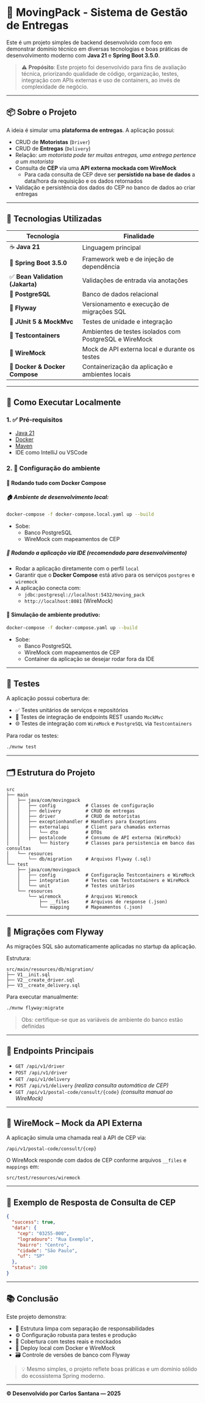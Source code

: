 # 🚚 MovingPack - Sistema de Gestão de Entregas

Este é um projeto simples de backend desenvolvido com foco em demonstrar domínio técnico em diversas tecnologias e boas práticas de desenvolvimento moderno com **Java 21** e **Spring Boot 3.5.0**.

> ⚠️ **Propósito**: Este projeto foi desenvolvido para fins de avaliação técnica, priorizando qualidade de código, organização, testes, integração com APIs externas e uso de containers, ao invés de complexidade de negócio.

---

## 📦 Sobre o Projeto

A ideia é simular uma **plataforma de entregas**. A aplicação possui:

- CRUD de **Motoristas** (`Driver`)
- CRUD de **Entregas** (`Delivery`)
- Relação: _um motorista pode ter muitas entregas, uma entrega pertence a um motorista_
- Consulta de **CEP** via uma **API externa mockada com WireMock**
  - Para cada consulta de CEP deve ser **persistido na base de dados** a data/hora da requisição e os dados retornados
- Validação e persistência dos dados do CEP no banco de dados ao criar entregas

---

## 🔧 Tecnologias Utilizadas

| Tecnologia | Finalidade |
|-----------|------------|
| ☕ **Java 21** | Linguagem principal |
| 🌱 **Spring Boot 3.5.0** | Framework web e de injeção de dependência |
| ✅ **Bean Validation (Jakarta)** | Validações de entrada via anotações |
| 🐘 **PostgreSQL** | Banco de dados relacional |
| 🧬 **Flyway** | Versionamento e execução de migrações SQL |
| 🧪 **JUnit 5 & MockMvc** | Testes de unidade e integração |
| 🧰 **Testcontainers** | Ambientes de testes isolados com PostgreSQL e WireMock |
| 🧱 **WireMock** | Mock de API externa local e durante os testes |
| 🐳 **Docker & Docker Compose** | Containerização da aplicação e ambientes locais |

---

## 🚀 Como Executar Localmente

### 1. ✅ Pré-requisitos

- [Java 21](https://www.oracle.com/java/technologies/javase/jdk21-archive-downloads.html)
- [Docker](https://www.docker.com/)
- [Maven](https://maven.apache.org/)
- IDE como IntelliJ ou VSCode

### 2. 🔧 Configuração do ambiente

#### 🔄 Rodando tudo com Docker Compose

##### 🏠 Ambiente de desenvolvimento local:

```bash
docker-compose -f docker-compose.local.yaml up --build
```
- Sobe:
  - Banco PostgreSQL
  - WireMock com mapeamentos de CEP

##### 🧪 Rodando a aplicação via IDE (recomendado para desenvolvimento)

- Rodar a aplicação diretamente com o perfil `local`
- Garantir que o **Docker Compose** está ativo para os serviços `postgres` e `wiremock`
- A aplicação conecta com:
  - `jdbc:postgresql://localhost:5432/moving_pack`
  - `http://localhost:8081` (WireMock)

#### 🧰 Simulação de ambiente produtivo:
```bash
docker-compose -f docker-compose.yaml up --build
```
- Sobe:
  - Banco PostgreSQL
  - WireMock com mapeamentos de CEP
  - Container da aplicação se desejar rodar fora da IDE

---

## 🧪 Testes

A aplicação possui cobertura de:

- ✅ Testes unitários de serviços e repositórios
- 🧪 Testes de integração de endpoints REST usando `MockMvc`
- 🌐 Testes de integração com `WireMock` e `PostgreSQL` via `Testcontainers`

Para rodar os testes:

```bash
./mvnw test
```

---

## 🗂 Estrutura do Projeto

```
src
├── main
│   ├── java/com/movingpack
│   │   ├── config           # Classes de configuração
│   │   ├── delivery         # CRUD de entregas
│   │   ├── driver           # CRUD de motoristas
│   │   ├── exceptionhandler # Handlers para Exceptions
│   │   ├── externalapi      # Client para chamadas externas
│   │   │   └── dto          # DTOs
│   │   ├── postalcode       # Consumo de API externa (WireMock)
│   │       └── history      # Classes para persistencia em banco das consultas
│   └── resources
│       └── db/migration     # Arquivos Flyway (.sql)
└── test
    ├── java/com/movingpack                 
    │   ├── config           # Configuração Testcontainers e WireMock
    │   ├── integration      # Testes com Testcontainers e WireMock
    │   └── unit             # Testes unitários
    └── resources
        └── wiremock         # Arquivos Wiremock
            ├── __files      # Arquivos de response (.json)
            └── mapping      # Mapeamentos (.json)
```

---

## 🧰 Migrações com Flyway

As migrações SQL são automaticamente aplicadas no startup da aplicação.

Estrutura:
```
src/main/resources/db/migration/
├── V1__init.sql
├── V2__create_driver.sql
├── V3__create_delivery.sql
```

Para executar manualmente:

```bash
./mvnw flyway:migrate
```

> Obs: certifique-se que as variáveis de ambiente do banco estão definidas

---

## 🔗 Endpoints Principais

- `GET /api/v1/driver`
- `POST /api/v1/driver`
- `GET /api/v1/delivery`
- `POST /api/v1/delivery` _(realiza consulta automática de CEP)_
- `GET /api/v1/postal-code/consult/{code}` _(consulta manual ao WireMock)_

---

## 🤖 WireMock – Mock da API Externa

A aplicação simula uma chamada real à API de CEP via:

```
/api/v1/postal-code/consult/{cep}
```

O WireMock responde com dados de CEP conforme arquivos `__files` e `mappings` em:

```
src/test/resources/wiremock
```

---

## 📸 Exemplo de Resposta de Consulta de CEP

```json
{
  "success": true,
  "data": {
    "cep": "03255-000",
    "logradouro": "Rua Exemplo",
    "bairro": "Centro",
    "cidade": "São Paulo",
    "uf": "SP"
  },
  "status": 200
}
```

---

## 📚 Conclusão

Este projeto demonstra:

- 🧼 Estrutura limpa com separação de responsabilidades
- ⚙️ Configuração robusta para testes e produção
- 🧪 Cobertura com testes reais e mockados
- 🐳 Deploy local com Docker e WireMock
- 🗃 Controle de versões de banco com Flyway

> 💡 Mesmo simples, o projeto reflete boas práticas e um domínio sólido do ecossistema Spring moderno.

---

**© Desenvolvido por Carlos Santana — 2025**